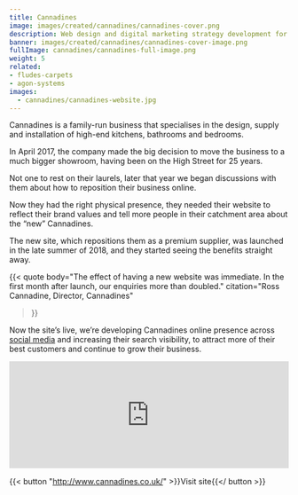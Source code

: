 ```yaml
---
title: Cannadines
image: images/created/cannadines/cannadines-cover.png
description: Web design and digital marketing strategy development for a leading Sussex business. 
banner: images/created/cannadines/cannadines-cover-image.png
fullImage: cannadines/cannadines-full-image.png
weight: 5
related:
- fludes-carpets
- agon-systems
images:
  - cannadines/cannadines-website.jpg
---
```


Cannadines is a family-run business that specialises in the design, supply and installation of high-end kitchens, bathrooms and bedrooms.

In April 2017, the company made the big decision to move the business to a much bigger showroom, having been on the High Street for 25 years.

Not one to rest on their laurels, later that year we began discussions with them about how to reposition their business online. 

Now they had the right physical presence, they needed their website to reflect their brand values and tell more people in their catchment area about the “new” Cannadines.

The new site, which repositions them as a premium supplier, was launched in the late summer of 2018, and they started seeing the benefits straight away.

{{< quote
	body="The effect of having a new website was immediate. In the first month after launch, our enquiries more than doubled."
	citation="Ross Cannadine, Director, Cannadines"
>}}

Now the site’s live, we’re developing Cannadines online presence across [social media](/creates/online-marketing/social-media/) and increasing their search visibility, to attract more of their best customers and continue to grow their business.

<div style="padding:38.33% 0 0 0;position:relative;"><iframe src="https://player.vimeo.com/video/294315866?autoplay=1&loop=1&color=ffffff&title=0&byline=0&portrait=0" style="position:absolute;top:0;left:0;width:100%;height:100%;" frameborder="0" webkitallowfullscreen mozallowfullscreen allowfullscreen></iframe></div><script src="https://player.vimeo.com/api/player.js"></script>

{{< button "http://www.cannadines.co.uk/" >}}Visit site{{</ button >}}
